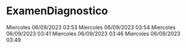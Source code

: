 # ExamenDiagnostico

Miercoles 06/09/2023 03:53
Miercoles 06/09/2023 03:54
Miercoles 06/09/2023 03:41
Miercoles 06/09/2023 03:46
Miercoles 06/09/2023 03:49

